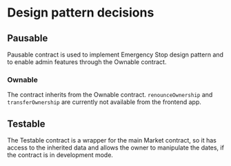 # Design pattern decisions

## Pausable

Pausable contract is used to implement Emergency Stop design pattern and to enable
admin features through the Ownable contract.

### Ownable

The contract inherits from the Ownable contract.
```renounceOwnership``` and ```transferOwnership``` are currently not available from the frontend 
app.

## Testable

The Testable contract is a wrapper for the main Market contract, so it has access to the inherited 
data and allows the owner to manipulate the dates, if the contract is in development mode.

